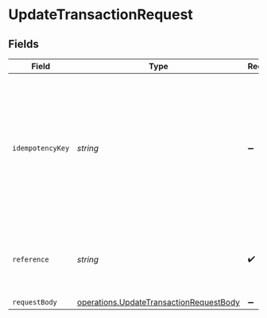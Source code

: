 # UpdateTransactionRequest


## Fields

| Field                                                                                                                                                                         | Type                                                                                                                                                                          | Required                                                                                                                                                                      | Description                                                                                                                                                                   |
| ----------------------------------------------------------------------------------------------------------------------------------------------------------------------------- | ----------------------------------------------------------------------------------------------------------------------------------------------------------------------------- | ----------------------------------------------------------------------------------------------------------------------------------------------------------------------------- | ----------------------------------------------------------------------------------------------------------------------------------------------------------------------------- |
| `idempotencyKey`                                                                                                                                                              | *string*                                                                                                                                                                      | :heavy_minus_sign:                                                                                                                                                            | A key created by merchants that ensures `POST` and `PATCH` requests are only performed once. [Read more about Idempotent Requests here](/developers/references/idempotency/). |
| `reference`                                                                                                                                                                   | *string*                                                                                                                                                                      | :heavy_check_mark:                                                                                                                                                            | This is the Bolt transaction reference. (ex. N7Y3-NFKC-VFRF)                                                                                                                  |
| `requestBody`                                                                                                                                                                 | [operations.UpdateTransactionRequestBody](../../../sdk/models/operations/updatetransactionrequestbody.md)                                                                     | :heavy_minus_sign:                                                                                                                                                            | N/A                                                                                                                                                                           |